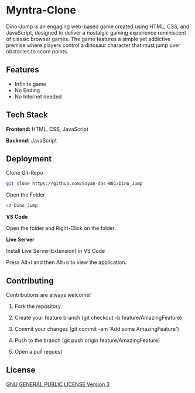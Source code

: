 # Myntra-Clone

Dino-Jump is an engaging web-based game created using HTML, CSS, and JavaScript, designed to deliver a nostalgic gaming experience reminiscent of classic browser games. The game features a simple yet addictive premise where players control a dinosaur character that must jump over obstacles to score points.

## Features

- Infinite game
- No Ending
- No Internet needed

## Tech Stack

**Frontend:** HTML, CSS, JavaScript

**Backend:** JavaScript


## Deployment

Clone Git-Repo

```bash
git clone https://github.com/Sayan-das-001/Dino_Jump
```

Open the Folder

```bash
cd Dino_Jump
```

**VS Code**

Open the folder and Right-Click on the folder.

**Live Server**

Install Live Server(Extension) in VS Code

Press Alt+l and then Alt+o to view the application.
## Contributing

Contributions are always welcome!

1. Fork the repository

2. Create your feature branch (git checkout -b feature/AmazingFeature)

3. Commit your changes (git commit -am 'Add some AmazingFeature')

4. Push to the branch (git push origin feature/AmazingFeature)

5. Open a pull request

## License

[ GNU GENERAL PUBLIC LICENSE Version 3](https://choosealicense.com/licenses/gpl-3.0/)
